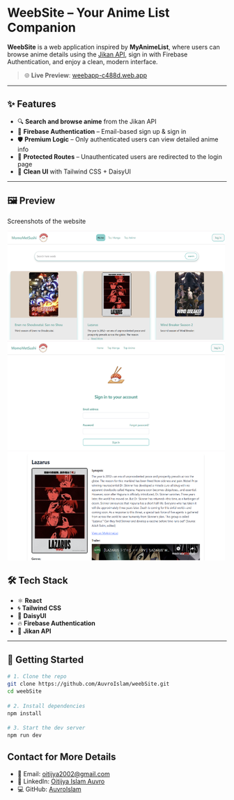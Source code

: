 #  WeebSite – Your Anime List Companion

**WeebSite** is a web application inspired by **MyAnimeList**, where users can browse anime details using the [Jikan API](https://jikan.moe/), sign in with Firebase Authentication, and enjoy a clean, modern interface.

> 🌐 **Live Preview**: [weebapp-c488d.web.app](https://weebapp-c488d.web.app/)

---

## ✨ Features

- 🔍 **Search and browse anime** from the Jikan API
- 🔐 **Firebase Authentication** – Email-based sign up & sign in
- 🛡️ **Premium Logic** – Only authenticated users can view detailed anime info
- 🚫 **Protected Routes** – Unauthenticated users are redirected to the login page
- 🎨 **Clean UI** with Tailwind CSS + DaisyUI

---
## 🖼️ Preview

Screenshots of the website 
<p float="left">
  <img src="Preview/ss1.png" width="500" height="250" />
  <img src="Preview/ss2.png" width="500" height="250" />
  <img src="Preview/ss3.png" width="500"height="250" />
</p>

## 🛠️ Tech Stack

- ⚛️ **React**
- 🌀 **Tailwind CSS**
- 🌼 **DaisyUI**
- 🔥 **Firebase Authentication**
- 📡 **Jikan API**

---

## 🚀 Getting Started

```bash
# 1. Clone the repo
git clone https://github.com/AuvroIslam/weebSite.git
cd weebSite

# 2. Install dependencies
npm install

# 3. Start the dev server
npm run dev


```

## Contact for More Details

- 📧 Email: [oitijya2002@gmail.com](mailto:oitijya2002@gmail.com)  
- 🔗 LinkedIn: [Oitijya Islam Auvro](https://linkedin.com/in/oitijya-islam-auvro-a252a5325)  
- 💻 GitHub: [AuvroIslam](https://github.com/AuvroIslam)  

